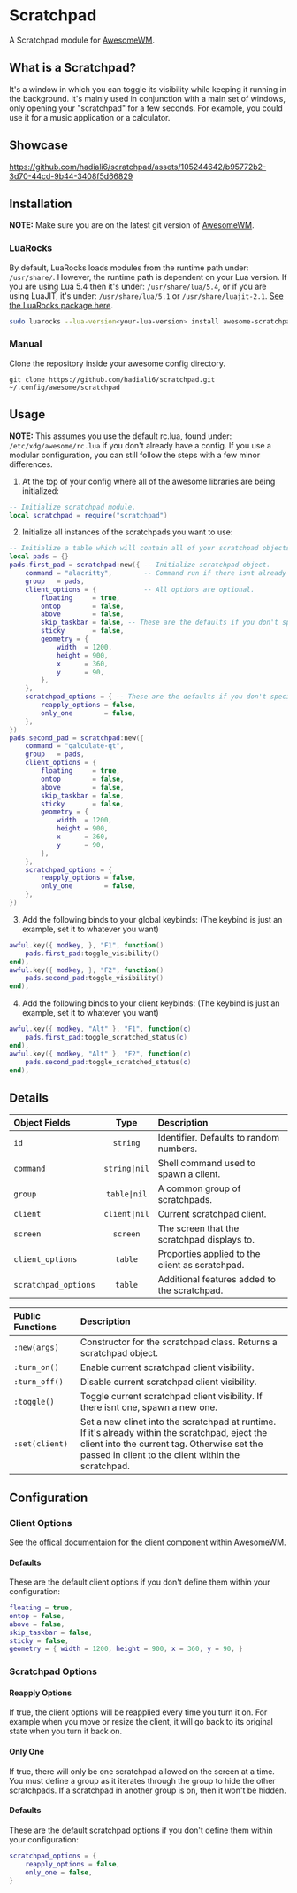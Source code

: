 # Scratchpad
A Scratchpad module for [AwesomeWM](https://github.com/awesomeWM/awesome).

## What is a Scratchpad?
It's a window in which you can toggle its visibility while keeping it running in the background. It's mainly used in conjunction with a main set of windows, only opening your "scratchpad" for a few seconds. For example, you could use it for a music application or a calculator.

## Showcase
https://github.com/hadiali6/scratchpad/assets/105244642/b95772b2-3d70-44cd-9b44-3408f5d66829

## Installation
<b>NOTE:</b> Make sure you are on the latest git version of [AwesomeWM](https://github.com/awesomeWM/awesome). 
### LuaRocks
By default, LuaRocks loads modules from the
runtime path under: `/usr/share/`. However, the runtime path is dependent on your
Lua version. If you are using Lua 5.4 then it's under: `/usr/share/lua/5.4`, or
if you are using LuaJIT, it's under: `/usr/share/lua/5.1` or `/usr/share/luajit-2.1`.
[See the LuaRocks package here](https://luarocks.org/modules/hadiali/awesome-scratchpad).
```bash
sudo luarocks --lua-version<your-lua-version> install awesome-scratchpad
```
### Manual
Clone the repository inside your awesome config directory.
```
git clone https://github.com/hadiali6/scratchpad.git ~/.config/awesome/scratchpad
```
## Usage
<b>NOTE:</b> This assumes you use the default rc.lua, found under: `/etc/xdg/awesome/rc.lua`
if you don't already have a config.  If you use a modular configuration, you can still follow
the steps with a few minor differences.

1. At the top of your config where all of the awesome libraries are being initialized:
```lua
-- Initialize scratchpad module.
local scratchpad = require("scratchpad")
```
2. Initialize all instances of the scratchpads you want to use:
```lua
-- Initialize a table which will contain all of your scratchpad objects. 
local pads = {}
pads.first_pad = scratchpad:new({ -- Initialize scratchpad object.
    command = "alacritty",        -- Command run if there isnt already a client set.
    group   = pads,
    client_options = {            -- All options are optional.
        floating     = true,
        ontop        = false,
        above        = false,
        skip_taskbar = false, -- These are the defaults if you don't specify client_options.
        sticky       = false,
        geometry = {
            width  = 1200,
            height = 900,
            x      = 360,
            y      = 90,
        },
    },
    scratchpad_options = { -- These are the defaults if you don't specify scratchpad_options.
        reapply_options = false,
        only_one        = false,
    },
})
pads.second_pad = scratchpad:new({
    command = "qalculate-qt",
    group   = pads,
    client_options = {
        floating     = true,
        ontop        = false,
        above        = false,
        skip_taskbar = false,
        sticky       = false,
        geometry = {
            width  = 1200,
            height = 900,
            x      = 360,
            y      = 90,
        },
    },
    scratchpad_options = {
        reapply_options = false,
        only_one        = false,
    },
})
```
3. Add the following binds to your global keybinds: (The keybind is just an example, set it to whatever you want)
```lua
awful.key({ modkey, }, "F1", function()
    pads.first_pad:toggle_visibility()
end),
awful.key({ modkey, }, "F2", function()
    pads.second_pad:toggle_visibility()
end),
```
4. Add the following binds to your client keybinds: (The keybind is just an example, set it to whatever you want)
```lua
awful.key({ modkey, "Alt" }, "F1", function(c)
    pads.first_pad:toggle_scratched_status(c)
end),
awful.key({ modkey, "Alt" }, "F2", function(c)
    pads.second_pad:toggle_scratched_status(c)
end),
```
## Details
| Object Fields        | Type          | Description                                     |
| :------------------- | :--------:    | :---------------------------------------------- |
| `id`                 | `string`      | Identifier. Defaults to random numbers.         |
| `command`            | `string\|nil` | Shell command used to spawn a client.           |
| `group`              | `table\|nil`  | A common group of scratchpads.                  |
| `client`             | `client\|nil` | Current scratchpad client.                      |
| `screen`             | `screen`      | The screen that the scratchpad displays to.     |
| `client_options`     | `table`       | Proporties applied to the client as scratchpad. |
| `scratchpad_options` | `table`       | Additional features added to the scratchpad.    |

| Public Functions      | Description                                                                                                                                                                                            |
| :-------------------- | :----------------------------------------------------------------------------------------------------------------------------------------------------------------------------------------------------- |
| `:new(args)`          | Constructor for the scratchpad class. Returns a scratchpad object.                                                                                                                                     |
| `:turn_on()`          | Enable current scratchpad client visibility.                                                                                                                                                           |
| `:turn_off()`         | Disable current scratchpad client visibility.                                                                                                                                                          |
| `:toggle()`           | Toggle current scratchpad client visibility. If there isnt one, spawn a new one.                                                                                                                       |
| `:set(client)`        | Set a new clinet into the scratchpad at runtime. If it's already within the scratchpad, eject the client into the current tag. Otherwise set the passed in client to the client within the scratchpad. |

## Configuration
### Client Options
See the [offical documentaion for the client component](https://awesomewm.org/apidoc/core_components/client.html) within AwesomeWM.
#### Defaults
These are the default client options if you don't define them within your configuration:
```lua
floating = true,
ontop = false,
above = false,
skip_taskbar = false,
sticky = false,
geometry = { width = 1200, height = 900, x = 360, y = 90, }
```

### Scratchpad Options
#### Reapply Options
If true, the client options will be reapplied every time you turn it on. For example when you move or resize the client, it will go back to its original state when you turn it back on.
#### Only One
If true, there will only be one scratchpad allowed on the screen at a time. You must define a group as it iterates through the group to hide the other scratchpads. If a scratchpad in another group is on, then it won't be hidden.
<!-- ##### Clone Focus On Lost -->
<!-- If true, the scratchpad will hide itself when it loses focus. <b>NOTE:</b> This currently has issues when the previous focused window is a big gui application like firefox, gimp, and libreoffice.  -->

#### Defaults
These are the default scratchpad options if you don't define them within your configuration:
```lua
scratchpad_options = {
    reapply_options = false,
    only_one = false,
}
```
